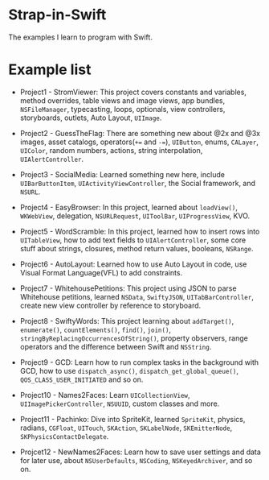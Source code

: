 # Strap-in-Swift
The examples I learn to program with Swift.

# Example list
- Project1 - StromViewer: This project covers constants and variables, method overrides, table views and image views, app bundles, `NSFileManager`, typecasting, loops, optionals, view controllers, storyboards, outlets, Auto Layout, `UIImage`.

- Project2 - GuessTheFlag: There are something new about @2x and @3x images, asset catalogs, operators(`+=` and `-=`), `UIButton`, enums, `CALayer`, `UIColor`, random numbers, actions, string interpolation, `UIAlertController`.

- Project3 - SocialMedia: Learned something new here, include `UIBarButtonItem`, `UIActivityViewController`, the Social framework, and `NSURL`.

- Project4 - EasyBrowser: In this project, learned about `loadView()`, `WKWebView`, delegation, `NSURLRequest`, `UIToolBar`, `UIProgressView`, KVO.

- Project5 - WordScramble: In this project, learned how to insert rows into `UITableView`, how to add text fields to `UIAlertController`, some core stuff about strings, closures, method return values, booleans, `NSRange`.

- Project6 - AutoLayout: Learned how to use Auto Layout in code, use Visual Format Language(VFL) to add constraints.

- Project7 - WhitehousePetitions: This project using JSON to parse Whitehouse petitions, learned `NSData`, `SwiftyJSON`, `UITabBarController`, create new view controller by reference to storyboard.

- Project8 - SwiftyWords: This project learning about `addTarget()`, `enumerate()`, `countElements()`, `find()`, `join()`, `stringByReplacingOccurrencesOfString()`, property observers, range operators and the difference between Swift and `NSString`.

- Project9 - GCD: Learn how to run complex tasks in the background with GCD, how to use `dispatch_async()`, `dispatch_get_global_queue()`, `QOS_CLASS_USER_INITIATED` and so on.

- Project10 - Names2Faces: Learn `UICollectionView`, `UIImagePickerController`, `NSUUID`, custom classes and more.

- Project11 - Pachinko: Dive into SpriteKit, learned `SpriteKit`, physics, radians, `CGFloat`, `UITouch`, `SKAction`, `SKLabelNode`, `SKEmitterNode`, `SKPhysicsContactDelegate`.

- Projcet12 - NewNames2Faces: Learn how to save user settings and data for later use, about `NSUserDefaults`, `NSCoding`, `NSKeyedArchiver`, and so on.
